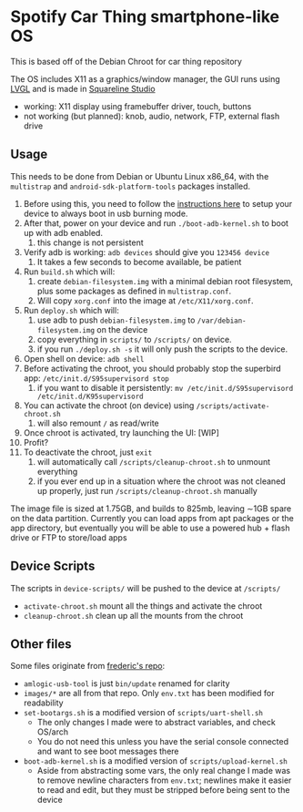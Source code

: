 # Spotify Car Thing smartphone-like OS

This is based off of the Debian Chroot for car thing repository

The OS includes X11 as a graphics/window manager, the GUI runs using [LVGL](https://github.com/lvgl) and is made in [Squareline Studio](https://squareline.io/)

* working: X11 display using framebuffer driver, touch, buttons
* not working (but planned): knob, audio, network, FTP, external flash drive



## Usage

This needs to be done from Debian or Ubuntu Linux x86_64, with the `multistrap` and `android-sdk-platform-tools` packages installed. 

1. Before using this, you need to follow the [instructions here](https://github.com/frederic/superbird-bulkcmd) to setup your device to always boot in usb burning mode. 
2. After that, power on your device and run `./boot-adb-kernel.sh` to boot up with adb enabled.
   1. this change is not persistent
3. Verify adb is working: `adb devices` should give you `123456	device`
   1. It takes a few seconds to become available, be patient
4. Run `build.sh` which will:
   1. create `debian-filesystem.img` with a minimal debian root filesystem, plus some packages as defined in `multistrap.conf`. 
   2. Will copy `xorg.conf` into the image at `/etc/X11/xorg.conf`.
5. Run `deploy.sh` which will:
   1. use adb to push `debian-filesystem.img` to `/var/debian-filesystem.img` on the device
   2. copy everything in `scripts/` to `/scripts/` on device.
   3. if you run `./deploy.sh -s` it will only push the scripts to the device.
6. Open shell on device: `adb shell`
7. Before activating the chroot, you should probably stop the superbird app: `/etc/init.d/S95supervisord stop`
   1. if you want to disable it persistently: `mv /etc/init.d/S95supervisord /etc/init.d/K95supervisord`
8. You can activate the chroot (on device) using `/scripts/activate-chroot.sh`
   1. will also remount `/` as read/write
9.  Once chroot is activated, try launching the UI: [WIP]
10. Profit?
11. To deactivate the chroot, just `exit`
    1.  will automatically call `/scripts/cleanup-chroot.sh` to unmount everything
    2.  if you ever end up in a situation where the chroot was not cleaned up properly, just run `/scripts/cleanup-chroot.sh` manually


The image file is sized at 1.75GB, and builds to 825mb, leaving ∼1GB spare on the data partition.
Currently you can load apps from apt packages or the app directory, but eventually you will be able to use a powered hub + flash drive or FTP to store/load apps


## Device Scripts

The scripts in `device-scripts/` will be pushed to the device at `/scripts/`
* `activate-chroot.sh` mount all the things and activate the chroot
* `cleanup-chroot.sh` clean up all the mounts from the chroot

## Other files

Some files originate from [frederic's repo](https://github.com/frederic/superbird-bulkcmd):

* `amlogic-usb-tool` is just `bin/update` renamed for clarity
* `images/*` are all from that repo. Only `env.txt` has been modified for readability
* `set-bootargs.sh` is a modified version of `scripts/uart-shell.sh`
  * The only changes I made were to abstract variables, and check OS/arch
  * You do not need this unless you have the serial console connected and want to see boot messages there
* `boot-adb-kernel.sh` is a modified version of `scripts/upload-kernel.sh`
  * Aside from abstracting some vars, the only real change I made was to remove newline characters from `env.txt`; newlines make it easier to read and edit, but they must be stripped before being sent to the device
